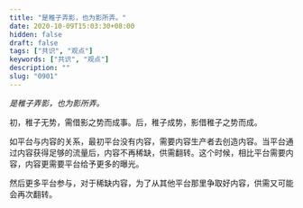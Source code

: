 ```yaml
---
title: "是稚子弄影，也为影所弄。"
date: 2020-10-09T15:03:30+08:00
hidden: false
draft: false
tags: ["共识", "观点"]
keywords: ["共识", "观点"]
description: ""
slug: "0901"
---
```


*是稚子弄影，也为影所弄。*

初，稚子无势，需借影之势而成事。后，稚子成势，影借稚子之势而成。

如平台与内容的关系，最初平台没有内容，需要内容生产者去创造内容。当平台通过内容获得足够的流量后，内容不再稀缺，供需翻转。这个时候，相比平台需要内容，内容更需要平台给予更多的曝光。

然后更多平台参与，对于稀缺内容，为了从其他平台那里争取好内容，供需又可能会再次翻转。
